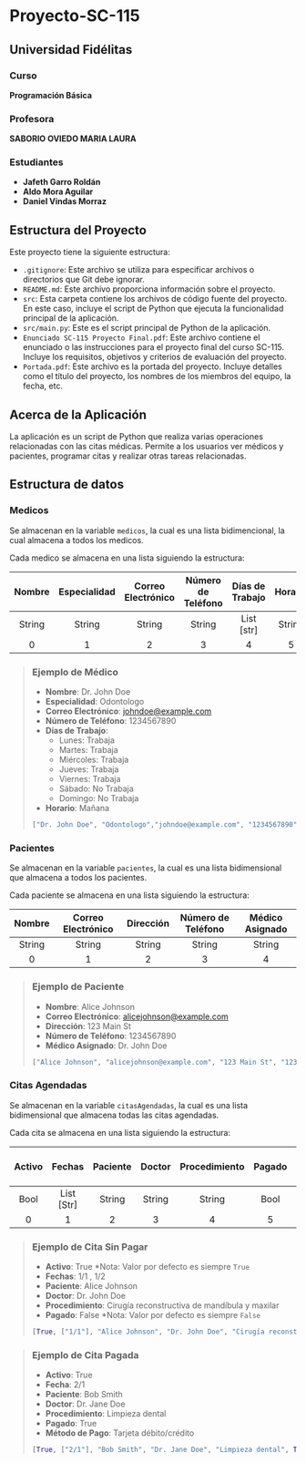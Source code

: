 # Proyecto-SC-115

## Universidad Fidélitas

### Curso

**Programación Básica**

### Profesora

**SABORIO OVIEDO MARIA LAURA**

### Estudiantes

- **Jafeth Garro Roldán**
- **Aldo Mora Aguilar**
- **Daniel Vindas Morraz**

## Estructura del Proyecto

Este proyecto tiene la siguiente estructura:

- `.gitignore`: Este archivo se utiliza para especificar archivos o directorios que Git debe ignorar.
- `README.md`: Este archivo proporciona información sobre el proyecto.
- `src`: Esta carpeta contiene los archivos de código fuente del proyecto. En este caso, incluye el script de Python que ejecuta la funcionalidad principal de la aplicación.
- `src/main.py`: Este es el script principal de Python de la aplicación.
- `Enunciado SC-115 Proyecto Final.pdf`: Este archivo contiene el enunciado o las instrucciones para el proyecto final del curso SC-115. Incluye los requisitos, objetivos y criterios de evaluación del proyecto.
- `Portada.pdf`: Este archivo es la portada del proyecto. Incluye detalles como el título del proyecto, los nombres de los miembros del equipo, la fecha, etc.

## Acerca de la Aplicación

La aplicación es un script de Python que realiza varias operaciones relacionadas con las citas médicas. Permite a los usuarios ver médicos y pacientes, programar citas y realizar otras tareas relacionadas.

## Estructura de datos

### Medicos

Se almacenan en la variable `medicos`, la cual es una lista bidimencional, la cual almacena a todos los medicos.

Cada medico se almacena en una lista siguiendo la estructura:

| Nombre | Especialidad | Correo Electrónico | Número de Teléfono | Días de Trabajo | Horario |
| :----: | :----------: | :----------------: | :----------------: | :-------------: | :-----: |
| String |    String    |       String       |       String       |   List [str]    | String  |
|   0    |      1       |         2          |         3          |        4        |    5    |

> ### Ejemplo de Médico
>
> - **Nombre**: Dr. John Doe
> - **Especialidad**: Odontologo
> - **Correo Electrónico**: johndoe@example.com
> - **Número de Teléfono**: 1234567890
> - **Días de Trabajo**:
>   - Lunes: Trabaja
>   - Martes: Trabaja
>   - Miércoles: Trabaja
>   - Jueves: Trabaja
>   - Viernes: Trabaja
>   - Sábado: No Trabaja
>   - Domingo: No Trabaja
> - **Horario**: Mañana
>
> ```python
> ["Dr. John Doe", "Odontologo","johndoe@example.com", "1234567890", ["Trabaja","Trabaja", "Trabaja", "Trabaja", "Trabaja", "No Trabaja", "No Trabaja"], 'm']
> ```

### Pacientes

Se almacenan en la variable `pacientes`, la cual es una lista bidimensional que almacena a todos los pacientes.

Cada paciente se almacena en una lista siguiendo la estructura:

| Nombre | Correo Electrónico | Dirección | Número de Teléfono | Médico Asignado |
| :----: | :----------------: | :-------: | :----------------: | :-------------: |
| String |       String       |  String   |       String       |     String      |
|   0    |         1          |     2     |         3          |        4        |

> ### Ejemplo de Paciente
>
> - **Nombre**: Alice Johnson
> - **Correo Electrónico**: alicejohnson@example.com
> - **Dirección**: 123 Main St
> - **Número de Teléfono**: 1234567890
> - **Médico Asignado**: Dr. John Doe
>
> ```python
> ["Alice Johnson", "alicejohnson@example.com", "123 Main St", "1234567890", "Dr. John Doe"]
> ```

### Citas Agendadas

Se almacenan en la variable `citasAgendadas`, la cual es una lista bidimensional que almacena todas las citas agendadas.

Cada cita se almacena en una lista siguiendo la estructura:

| Activo |   Fechas   | Paciente | Doctor | Procedimiento | Pagado | Método de Pago (opcional) |
| :----: | :--------: | :------: | :----: | :-----------: | :----: | :-----------------------: |
|  Bool  | List [Str] |  String  | String |    String     |  Bool  |          String           |
|   0    |     1      |    2     |   3    |       4       |   5    |             6             |

> ### Ejemplo de Cita Sin Pagar
>
> - **Activo**: True \*Nota: Valor por defecto es siempre `True`
> - **Fechas**: 1/1 , 1/2
> - **Paciente**: Alice Johnson
> - **Doctor**: Dr. John Doe
> - **Procedimiento**: Cirugía reconstructiva de mandíbula y maxilar
> - **Pagado**: False \*Nota: Valor por defecto es siempre `False`
>
> ```python
> [True, ["1/1"], "Alice Johnson", "Dr. John Doe", "Cirugía reconstructiva de mandíbula y maxilar", False]
> ```

> ### Ejemplo de Cita Pagada
>
> - **Activo**: True
> - **Fecha**: 2/1
> - **Paciente**: Bob Smith
> - **Doctor**: Dr. Jane Doe
> - **Procedimiento**: Limpieza dental
> - **Pagado**: True
> - **Método de Pago**: Tarjeta débito/crédito
>
> ```python
> [True, ["2/1"], "Bob Smith", "Dr. Jane Doe", "Limpieza dental", True, "Tarjeta débito/crédito"]
> ```
